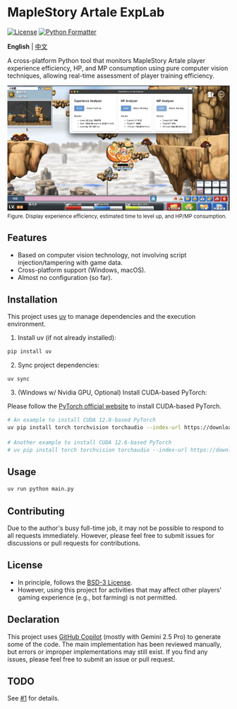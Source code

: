# MapleStory Artale ExpLab

[![License](https://img.shields.io/badge/License-BSD_3--Clause-blue.svg?style=flat-square)](https://opensource.org/licenses/BSD-3-Clause)
[![Python Formatter](https://img.shields.io/badge/Python_Formatter-ruff-black?style=flat-square)](https://github.com/astral-sh/ruff)

**English** | [中文](README.zh.md)

A cross-platform Python tool that monitors MapleStory Artale player experience efficiency, HP, and MP consumption using pure computer vision techniques, allowing real-time assessment of player training efficiency.

![Demo](docs/images/demo.png)
<small>Figure. Display experience efficiency, estimated time to level up, and HP/MP consumption.</small>

## Features

- Based on computer vision technology, not involving script injection/tampering with game data.
- Cross-platform support (Windows, macOS).
- Almost no configuration (so far).

## Installation

This project uses [uv](https://github.com/astral-sh/uv) to manage dependencies and the execution environment.

1. Install uv (if not already installed):

```bash
pip install uv
```

2. Sync project dependencies:

```bash
uv sync
```

3. (Windows w/ Nvidia GPU, Optional) Install CUDA-based PyTorch:

Please follow the [PyTorch official website](https://pytorch.org/get-started/locally/) to install CUDA-based PyTorch.

```bash
# An example to install CUDA 12.8-based PyTorch
uv pip install torch torchvision torchaudio --index-url https://download.pytorch.org/whl/cu128

# Another example to install CUDA 12.6-based PyTorch
# uv pip install torch torchvision torchaudio --index-url https://download.pytorch.org/whl/cu126
```

## Usage

```bash
uv run python main.py
```

## Contributing

Due to the author's busy full-time job, it may not be possible to respond to all requests immediately. However, please feel free to submit issues for discussions or pull requests for contributions.

## License

- In principle, follows the [BSD-3 License](./LICENSE).
- However, using this project for activities that may affect other players' gaming experience (e.g., bot farming) is not permitted.

## Declaration

This project uses [GitHub Copilot](https://github.com/features/copilot) (mostly with Gemini 2.5 Pro) to generate some of the code. The main implementation has been reviewed manually, but errors or improper implementations may still exist. If you find any issues, please feel free to submit an issue or pull request.

## TODO

See [#1](https://github.com/StephLin/maplestory-artale-explab/issues/1) for details.

